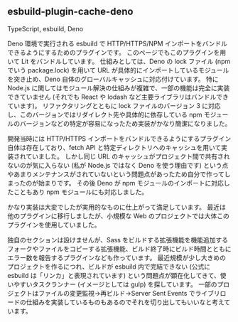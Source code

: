 ## esbuild-plugin-cache-deno

<gh-repo-card name="Tsukina-7mochi/esbuild-plugin-cache-deno"></gh-repo-card>

<!-- 使った言語・技術 -->
<tech-tags>
TypeScript, esbuild, Deno
</tech-tags>

<!-- 概要 -->

Deno 環境で実行される esbuild で HTTP/HTTPS/NPM インポートをバンドルできるようにするためのプラグインです。
このページでもこのプラグインを用いて Lit をバンドルしています。
仕組みとしては、Deno の lock ファイル (npm でいう package.lock) を用いて URL が具体的にインポートしているモジュールを突き止め、Deno 自体のグローバルキャッシュに対応付けています。
特に Node.js に関してはモジュール解決の仕組みが複雑で、一部の機能は完全に実装できていません (それでも React や lodash など主要ライブラリはバンドルできています)。
リファクタリングとともに lock ファイルのバージョン 3 に対応し、このバージョンではリダイレクト先や具体的に依存している npm モジュールのバージョンなどの特定が容易になったため実装がかなり簡潔になりました。

<!-- 作った理由 -->
開発当時には HTTP/HTTPS インポートをバンドルできるようにするプラグイン自体は存在しており、fetch API と特定ディレクトリへのキャッシュを用いて実装されていました。
しかし同じ URL のキャッシュがプロジェクト間で共有されないのが気に入らない (私が Node.js ではなく Deno を使う理由です) という点やあまりメンテナンスがされていないという問題点があったため自分で作ってしまったのが始まりです。
その後 Deno が npm モジュールのインポートに対応したこともあり npm モジュールにも対応しました。

<!-- 評価・予定 -->
かなり実装は大変でしたが実用的なものに仕上がって満足しています。
最近は他のプラグインに移行しましたが、小規模な Web のプロジェクトでは大体このプラグインを使用していました。

独自のセクションは設けませんが、Sass をビルドする拡張機能を機能追加するフォークやファイルをコピーする拡張機能、ビルド終了時にビルド時間とともにエラー数を報告するプラグインなども作っています。
最近規模が少し大きめのプロジェクトを作るにつれ、ビルドが esbuild 内で完結できない (公式に esbuild は「リンカ」と表現されています) という問題点が顕在化してきて、使いやすいタスクランナー (イメージとしては gulp) を探しています。
一部のプロジェクトはファイルの変更監視→再ビルド→Server Sent Events でライブリロードの仕組みを実装しているものもあるのでそれを切り出してもいいなと考えています。
